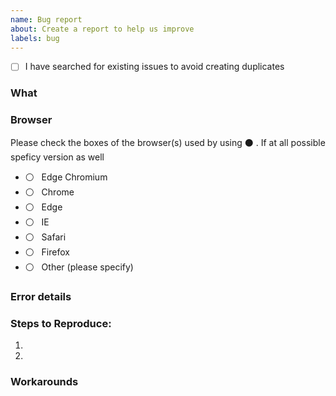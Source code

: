 ```yaml
---
name: Bug report
about: Create a report to help us improve
labels: bug
---
```

- [ ] I have searched for existing issues to avoid creating duplicates

### What  ###
<!-- On what page, or which component did the error occur. Provide url if applicable -->

### Browser ######
Please check the boxes of the browser(s) used by using ⚫ . If at all possible speficy version as well
- ⚪&nbsp;&nbsp;  Edge Chromium
- ⚪&nbsp;&nbsp;  Chrome
- ⚪&nbsp;&nbsp;  Edge
- ⚪&nbsp;&nbsp;  IE
- ⚪&nbsp;&nbsp;  Safari
- ⚪&nbsp;&nbsp;  Firefox
- ⚪&nbsp;&nbsp;  Other (please specify)

### Error details
<!-- Tell us what happend. Screenshots helps!! -->

### Steps to Reproduce:
<!-- Tell us the steps to reproduce the bug -->

1.  
2.

### Workarounds
<!-- delete if not applicable -->